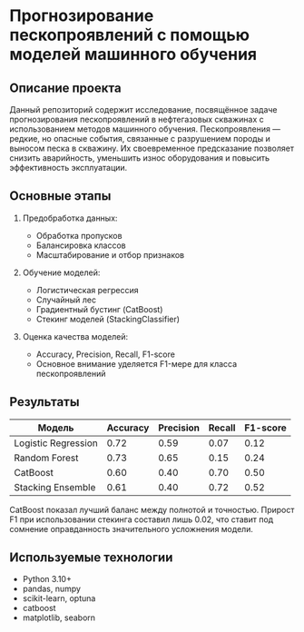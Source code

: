 # Прогнозирование пескопроявлений с помощью моделей машинного обучения

## Описание проекта

Данный репозиторий содержит исследование, посвящённое задаче прогнозирования пескопроявлений в нефтегазовых скважинах с использованием методов машинного обучения. Пескопроявления — редкие, но опасные события, связанные с разрушением породы и выносом песка в скважину. Их своевременное предсказание позволяет снизить аварийность, уменьшить износ оборудования и повысить эффективность эксплуатации.

## Основные этапы

1. Предобработка данных:
   - Обработка пропусков
   - Балансировка классов
   - Масштабирование и отбор признаков

2. Обучение моделей:
   - Логистическая регрессия
   - Случайный лес
   - Градиентный бустинг (CatBoost)
   - Стекинг моделей (StackingClassifier)

3. Оценка качества моделей:
   - Accuracy, Precision, Recall, F1-score
   - Основное внимание уделяется F1-мере для класса пескопроявлений

## Результаты

| Модель               | Accuracy | Precision | Recall | F1-score |
|----------------------|----------|-----------|--------|----------|
| Logistic Regression  | 0.72     | 0.59      | 0.07   | 0.12     |
| Random Forest        | 0.73     | 0.65      | 0.15   | 0.24     |
| CatBoost             | 0.60     | 0.40      | 0.70   | 0.50     |
| Stacking Ensemble    | 0.61     | 0.40      | 0.72   | 0.52     |

CatBoost показал лучший баланс между полнотой и точностью. Прирост F1 при использовании стекинга составил лишь 0.02, что ставит под сомнение оправданность значительного усложнения модели.

## Используемые технологии

- Python 3.10+
- pandas, numpy
- scikit-learn, optuna
- catboost
- matplotlib, seaborn
